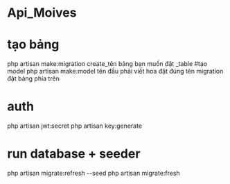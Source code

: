 # Api_Moives

# tạo bảng

php artisan make:migration create_tên bảng bạn muốn đặt \_table
#tạo model
php artisan make:model tên đầu phải viết hoa đặt đúng tên migration đặt bảng phía trên

# auth

php artisan jwt:secret
php artisan key:generate

# run database + seeder

php artisan migrate:refresh --seed
php artisan migrate:fresh
